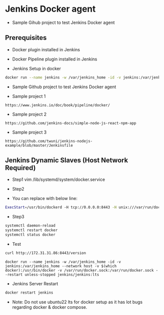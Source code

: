 # Jenkins Docker agent

- Sample Gihub project to test Jenkins Docker agent

## Prerequisites

- Docker plugin installed in Jenkins

- Docker Pipeline plugin installed in Jenkins

- Jenkins Setup in docker

```bash
docker run --name jenkins -w /var/jenkins_home -id -v jenkins:/var/jenkins_home --network host -p 80:8080 -p 50000:50000 -v $(which docker):/usr/bin/docker -v /var/run/docker.sock:/var/run/docker.sock --restart unless-stopped jenkins/jenkins:lts
```


- Sample Github project to test Jenkins Docker agent

- Sample project 1
```github
https://www.jenkins.io/doc/book/pipeline/docker/
```

- Sample project 2
```github
https://github.com/jenkins-docs/simple-node-js-react-npm-app
```

- Sample project 3
```github
https://github.com/twuni/jenkins-nodejs-example/blob/master/Jenkinsfile
```






## Jenkins Dynamic Slaves (Host Network Required)

- Step1
 vim /lib/systemd/system/docker.service
 
 - Step2
- You can replace with below line:

```bash
ExecStart=/usr/bin/dockerd -H tcp://0.0.0.0:8443 -H unix:///var/run/docker.sock
```

- Step3
```bash
systemctl daemon-reload
systemctl restart docker
systemctl status docker
```

- Test
```bash
curl http://172.31.31.86:8443/version
 ```

 ```docker
docker run --name jenkins -w /var/jenkins_home -id -v jenkins:/var/jenkins_home --network host -v $(which docker):/usr/bin/docker -v /var/run/docker.sock:/var/run/docker.sock --restart unless-stopped jenkins/jenkins:lts
```

- Jenkins Server Restart
```bash
docker restart jenkins
```

- Note: Do not use ubuntu22 lts for docker setup as it has lot bugs regarding docker & docker compose.